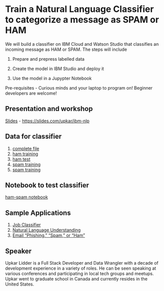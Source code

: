 # Train a Natural Language Classifier to categorize a message as SPAM or HAM

We will build a classifier on IBM Cloud and Watson Studio that classifies an incoming message as HAM or SPAM. The steps will include

1. Prepare and prepress labelled data

2. Create the model in IBM Studio and deploy it

3. Use the model in a Jupypter Notebook

Pre-requisites - Curious minds and your laptop to program on! Beginner developers are welcome!

## Presentation and workshop
[Slides](https://slides.com/upkar/ibm-nlp) - https://slides.com/upkar/ibm-nlp
## Data for classifier
1. [complete file](data/spam-ham-data.csv)
2. [ham training](data/ham-train.csv)
3. [ham test](data/ham-test.csv)
4. [spam training](data/spam-train.csv)
5. [spam training](data/spam-test.csv)

## Notebook to test classifier
[ham-spam notebook](notebook/ham-spam.ipynb)
## Sample Applications
1. [Job Classifier](http://nlc-job-descriptions.mybluemix.net/#)
2. [Natural Language Understanding](https://natural-language-understanding-demo.ng.bluemix.net/)
3. [Email “Phishing,” “Spam,” or “Ham”](https://developer.ibm.com/patterns/predict-phishing-attempts-in-email-with-nlc/)

## Speaker
Upkar Lidder is a Full Stack Developer and Data Wrangler with a decade of development experience in a variety of roles. He can be seen speaking at various conferences and participating in local tech groups and meetups. Upkar went to graduate school in Canada and currently resides in the United States.